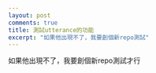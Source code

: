 ```yaml
---
layout: post
comments: true
title: 測試utterance的功能
excerpt: "如果他出現不了，我要創個新repo測試"
---
```


如果他出現不了，我要創個新repo測試才行



